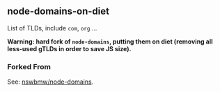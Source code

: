 ## node-domains-on-diet

List of TLDs, include `com`, `org` ...

**Warning: hard fork of `node-domains`, putting them on diet (removing all less-used gTLDs in order to save JS size).**

### Forked From

See: [nswbmw/node-domains](https://github.com/nswbmw/node-domains).
